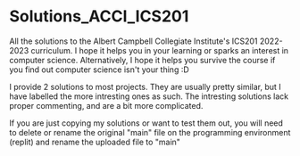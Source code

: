 # Solutions_ACCI_ICS201
All the solutions to the Albert Campbell Collegiate Institute's ICS201 2022-2023 curriculum.
I hope it helps you in your learning or sparks an interest in computer science.
Alternatively, I hope it helps you survive the course if you find out computer science isn't your thing :D

I provide 2 solutions to most projects. They are usually pretty similar, but I have labelled the more intresting ones as such. The intresting solutions lack proper commenting, and are a bit more complicated.

If you are just copying my solutions or want to test them out, you will need to delete or rename the original "main" file on the programming environment (replit) and rename the uploaded file to "main"
